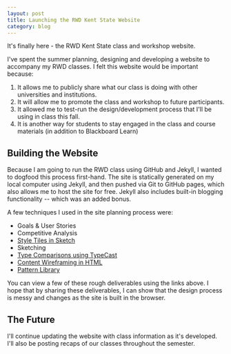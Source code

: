 ```yaml
---
layout: post
title: Launching the RWD Kent State Website
category: blog
---
```


It's finally here - the RWD Kent State class and workshop website.  

I've spent the summer planning, designing and developing a website to accompany my RWD classes.  I felt this website would be important because:

1. It allows me to publicly share what our class is doing with other universities and institutions.
2. It will allow me to promote the class and workshop to future participants.
3. It allowed me to test-run the design/development process that I'll be using in class this fall.
4. It is another way for students to stay engaged in the class and course materials (in addition to Blackboard Learn)

## Building the Website

Because I am going to run the RWD class using GitHub and Jekyll, I wanted to dogfood this process first-hand.  The site is statically generated on my local computer using Jekyll, and then pushed via Git to GitHub pages, which also allows me to host the site for free.  Jekyll also includes built-in blogging functionality -- which was an added bonus.  

A few techniques I used in the site planning process were:

* Goals & User Stories
* Competitive Analysis
* [Style Tiles in Sketch](/files/RWD-Style-Tiles.pdf)
* Sketching
* [Type Comparisons using TypeCast](/files/type.png)
* [Content Wireframing in HTML](/content)
* [Pattern Library](/patterns)

You can view a few of these rough deliverables using the links above.  I hope that by sharing these deliverables, I can show that the design process is messy and changes as the site is built in the browser.

## The Future

I'll continue updating the website with class information as it's developed.  I'll also be posting recaps of our classes throughout the semester.